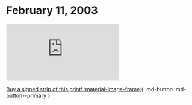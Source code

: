 # February 11, 2003

![](https://www.achewood.com/comic.php?date=02112003)

[Buy a signed strip of this print! :material-image-frame:](https://achewood-holiday-pop-up.myshopify.com/products/strip#02112003){ .md-button .md-button--primary }
